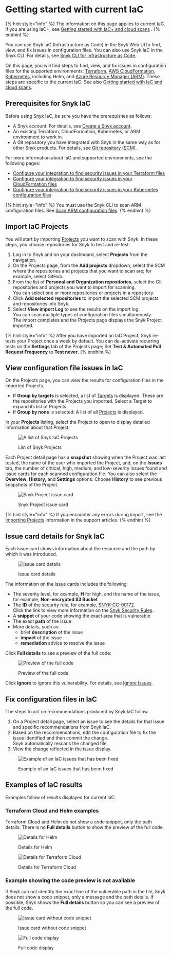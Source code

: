 # Getting started with current IaC

{% hint style="info" %}
The information on this page applies to current IaC. If you are using IaC+, see [Getting started with IaC+ and cloud scans](getting-started-with-iac+-and-cloud-scans/) .
{% endhint %}

You can use Snyk IaC (Infrastructure as Code) in the Snyk Web UI to find, view, and fix issues in configuration files. You can also use Snyk IaC in the Snyk CLI. For details, see [Snyk CLI for Infrastructure as Code](../../snyk-cli/scan-and-maintain-projects-using-the-cli/snyk-cli-for-iac/).

On this page, you will find steps to find, view, and fix issues in configuration files for the supported environments: [Terraform](scan-your-iac-source-code/scan-terraform-files/), [AWS CloudFormation](scan-your-iac-source-code/scan-cloudformation-files/), [Kubernetes](scan-your-iac-source-code/scan-kubernetes-configuration-files/), including Helm, and [Azure Resource Manager (ARM)](scan-your-iac-source-code/scan-arm-configuration-files.md). These steps are specific to the current IaC. See also [Getting started with IaC and cloud scans](getting-started-with-iac+-and-cloud-scans/).

## **Prerequisites for Snyk IaC**

Before using Snyk IaC, be sure you have the prerequisites as follows:

* A Snyk account. For details, see [Create a Snyk account](../../getting-started/quickstart/create-or-log-in-to-a-snyk-account.md).
* An existing Terraform, CloudFormation, Kubernetes, or ARM environment to work in.
* A Git repository you have integrated with Snyk in the same way as for other Snyk products. For details, see [Git repository (SCM)](../../integrate-with-snyk/git-repositories-scms-integrations-with-snyk/).

For more information about IaC and supported environments, see the following pages:

* [Configure your integration to find security issues in your Terraform files](scan-your-iac-source-code/scan-terraform-files/configure-your-integration-to-find-security-issues-in-your-terraform-files-current-iac.md)
* [Configure your integration to find security issues in your CloudFormation files](scan-your-iac-source-code/scan-cloudformation-files/configure-your-integration-to-find-security-issues-in-your-cloudformation-files-current-iac.md)
* [Configure your integration to find security issues in your Kubernetes configuration files](scan-your-iac-source-code/scan-kubernetes-configuration-files/configure-integration-to-find-security-issues-in-kubernetes-configuration-files-current-iac.md)

{% hint style="info" %}
You must use the Snyk CLI to scan ARM configuration files. See [Scan ARM configuration files](scan-your-iac-source-code/scan-arm-configuration-files.md).
{% endhint %}

## Import IaC Projects

You will start by importing [Projects](../../snyk-admin/snyk-projects/) you want to scan with Snyk. In these steps, you choose repositories for Snyk to test and re-test:

1. Log in to Snyk and on your dashboard, select **Projects** from the navigation.
2. On the Projects page, from the **Add projects** dropdown, select the SCM where the repositories and projects that you want to scan are; for example, select GitHub.
3. From the list of **Personal and Organization repositories**, select the Git repositories and projects you want to import for scanning.\
   You can select one or more repositories or projects in a repository.
4. Click **Add selected repositories** to import the selected SCM projects and repositories into Snyk.
5. Select **View import Log** to see the results on the import log.\
   You can scan multiple types of configuration files simultaneously.\
   The import completes and the Projects page displays the Snyk Project imported.

{% hint style="info" %}
After you have imported an IaC Project, Snyk re-tests your Project once a week by default. You can de-activate recurring tests on the **Settings** tab of the Projects page; Set **Test & Automated Pull Request Frequency** to **Test never**.
{% endhint %}

## View configuration file issues in IaC

On the Projects page, you can view the results for configuration files in the imported Projects.

* If **Group by targets** is selected, a list of [Targets](../../snyk-admin/snyk-projects/#target) is displayed. These are the repositories with the Projects you imported. Select a Target to expand its list of Projects.
* If **Group by none** is selected: A list of all [Projects](../../snyk-admin/snyk-projects/#project) is displayed.

In your **Projects** listing, select the Project to open to display detailed information about that Project.

<figure><img src="../../.gitbook/assets/snyk-iac-getting-started-list-of-projects.png" alt="A list of Snyk IaC Projects"><figcaption><p>List of Snyk Projects</p></figcaption></figure>

Each Project detail page has a **snapshot** showing when the Project was last tested, the name of the user who imported the Project, and, on the **Issues** tab, the number of critical, high, medium, and low-severity issues found and issue cards for each scanned configuration file. You can also select the **Overview**, **History,** and **Settings** options. Choose **History** to see previous snapshots of the Project.

<figure><img src="../../.gitbook/assets/image (2) (3) (1) (1) (1) (1) (1) (1) (1) (1).png" alt="Snyk Project issue card"><figcaption><p>Snyk Project issue card</p></figcaption></figure>

{% hint style="info" %}
If you encounter any errors during import, see the [Importing Projects](https://support.snyk.io/hc/en-us/sections/360000923478-Importing-projects) information in the support articles.
{% endhint %}

## Issue card details for Snyk IaC

&#x20;Each issue card shows information about the resource and the path by which it was introduced.&#x20;

<figure><img src="../../.gitbook/assets/Screenshot 2022-05-23 at 14.24.14.png" alt="Issue card details"><figcaption><p>Issue card details</p></figcaption></figure>

The information on the issue cards includes the following:

* The severity level, for example, **H** for high, and the name of the issue, for example, **Non-encrypted S3 Bucket**
* The **ID** of the security rule, for example, [SNYK-CC-00172](https://security.snyk.io/rules/cloud/SNYK-CC-00172).\
  Click the link to view more information on the [Snyk Security Rules](https://security.snyk.io/rules/cloud/).
* A **snippet** of your code showing the exact area that is vulnerable
* The exact **path** of the issue
* More details, such as:
  * brief **description** of the issue
  * **impact** of the issue
  * **remediation** advice to resolve the issue

Click **Full details** to see a preview of the full code:

<figure><img src="../../.gitbook/assets/Screenshot 2022-05-23 at 14.24.20.png" alt="Preview of the full code"><figcaption><p>Preview of the full code</p></figcaption></figure>

Click **Ignore** to ignore this vulnerability. For details, see [Ignore Issues](../prioritize-your-issues/ignore-issues/).

## Fix configuration files in IaC

The steps to act on recommendations produced by Snyk IaC follow.

1. On a Project detail page, select an issue to see the details for that issue and specific recommendations from Snyk IaC.
2. Based on the recommendations, edit the configuration file to fix the issue identified and then commit the change.\
   Snyk automatically rescans the changed file.&#x20;
3. View the change reflected in the issue display.

<figure><img src="../../.gitbook/assets/snyk-iac-getting-started-issue-card.png" alt="Example of an IaC issues that has been fixed"><figcaption><p>Example of an IaC issues that has been fixed</p></figcaption></figure>

## Examples of IaC results

Examples follow of results displayed for current IaC.

### Terraform Cloud and Helm examples

Terraform Cloud and Helm do not show a code snippet, only the path details. There is no **Full details** button to show the preview of the full code.

<figure><img src="../../.gitbook/assets/image (114) (1) (1) (1) (1) (1) (1) (1) (1) (1) (1) (1) (1) (1) (1) (1) (2) (1).png" alt="Details for Helm"><figcaption><p>Details for Helm</p></figcaption></figure>

<figure><img src="../../.gitbook/assets/image (100) (1) (1) (1) (1) (1) (1) (1) (1) (1) (1) (1) (1) (1) (1) (1) (1) (1) (1) (1) (1) (1) (1) (1) (1) (1) (1) (1) (1) (1) (1) (1) (1) (1) (1) (1) (1) (1) (1) (1) (3) (2).png" alt="Details for Terraform Cloud"><figcaption><p>Details for Terraform Cloud</p></figcaption></figure>

### Example showing the code preview is not available

If Snyk can not identify the exact line of the vulnerable path in the file, Snyk does not show a code snippet, only a message and the path details. If possible, Snyk shows the **Full details** button so you can see a preview of the full code.

<figure><img src="../../.gitbook/assets/Screenshot 2022-05-23 at 14.28.07 (1).png" alt="Issue card without code snippet"><figcaption><p>Issue card without code snippet</p></figcaption></figure>

<figure><img src="../../.gitbook/assets/Screenshot 2022-05-23 at 14.28.17 (1).png" alt="Full code display"><figcaption><p>Full code display</p></figcaption></figure>
